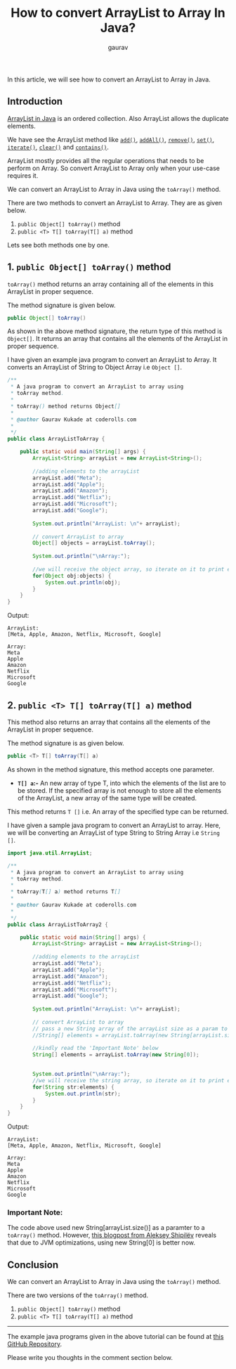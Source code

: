 ﻿---
layout: post
title: "How to convert ArrayList to Array In Java?"
author: gaurav
categories: [Collections, ArrayList]
toc: true
description: "In this article, we will see how to convert an ArrayList to Array in Java."
---
In this article, we will see how to convert an ArrayList to Array in Java.

## Introduction

[ArrayList in Java](https://coderolls.com/arraylist-in-java/) is an ordered collection. Also ArrayList allows the duplicate elements.

We have see the ArrayList method like [`add()`](https://coderolls.com/add-element-in-arraylist/), [`addAll()`](http://https//coderolls.com/arraylist-addall-method-in-java/), [`remove()`](https://coderolls.com/remove-element-from-arraylist/), [`set()`](https://coderolls.com/change-element-in-arraylist/), [`iterate()`](http://coderolls.com/iterating-the-arraylist-in-java/), [`clear()`](http://coderolls.com/arraylist-clear-method-in-java/) and [`contains()`](http://coderolls.com/arraylist-contains-method).

ArrayList mostly provides all the regular operations that needs to be perform on Array. So convert ArrayList to Array only when your use-case requires it.

We can convert an ArrayList to Array in Java using the `toArray()` method. 

There are two methods to convert an ArrayList to Array. They are as given below.

1. `public Object[] toArray()` method
2. `public <T> T[] toArray(T[] a)` method

Lets see both methods one by one.

## 1. `public Object[] toArray()` method

`toArray()` method returns an array containing all of the elements in this ArrayList in proper sequence.

The method signature is given below.

```java
public Object[] toArray()
```

As shown in the above method signature, the return type of this method is `Object[]`. It returns an array that contains all the elements of the ArrayList in proper sequence.

I have given an example java program to convert an ArrayList to Array. It converts an ArrayList of String to Object Array i.e `Object []`.

```java
/**
 * A java program to convert an ArrayList to array using
 * toArray method.
 * 
 * toArray() method returns Object[]
 * 
 * @author Gaurav Kukade at coderolls.com
 *
 */
public class ArrayListToArray {

	public static void main(String[] args) {
		ArrayList<String> arrayList = new ArrayList<String>();
		
		//adding elements to the arrayList
		arrayList.add("Meta");
		arrayList.add("Apple");
		arrayList.add("Amazon");
		arrayList.add("Netflix");
		arrayList.add("Microsoft");
		arrayList.add("Google");
		
		System.out.println("ArrayList: \n"+ arrayList);
		
		// convert ArrayList to array
		Object[] objects = arrayList.toArray();
		
		System.out.println("\nArray:");
		
		//we will receive the object array, so iterate on it to print each element
		for(Object obj:objects) {
			System.out.println(obj);
		}
	}
}
```
Output:
```
ArrayList: 
[Meta, Apple, Amazon, Netflix, Microsoft, Google]

Array:
Meta
Apple
Amazon
Netflix
Microsoft
Google
```
## 2. `public <T> T[] toArray(T[] a)` method

This method also returns an array that contains all the elements of the ArrayList in proper sequence.

The method signature is as given below.

```java
public <T> T[] toArray(T[] a)
```

As shown in the method signature, this method accepts one parameter.

 - **`T[] a`:-** An new array of type T, into which the elements of the list are to be stored. If the specified array is not enough to store all the elements of the ArrayList, a new array of the same type will be created.

This method returns `T []` i.e. An array of the specified type can be returned.

I have given a sample java program to convert an ArrayList to array. Here, we will be converting an ArrayList of type String to String Array i.e `String []`.

```java
import java.util.ArrayList;

/**
 * A java program to convert an ArrayList to array using
 * toArray method.
 * 
 * toArray(T[] a) method returns T[]
 * 
 * @author Gaurav Kukade at coderolls.com
 *
 */
public class ArrayListToArray2 {

	public static void main(String[] args) {
		ArrayList<String> arrayList = new ArrayList<String>();
		
		//adding elements to the arrayList
		arrayList.add("Meta");
		arrayList.add("Apple");
		arrayList.add("Amazon");
		arrayList.add("Netflix");
		arrayList.add("Microsoft");
		arrayList.add("Google");
		
		System.out.println("ArrayList: \n"+ arrayList);
		
		// convert ArrayList to array
		// pass a new String array of the arrayList size as a param to toArray
		//String[] elements = arrayList.toArray(new String[arrayList.size()]);
		
		//kindly read the 'Important Note' below
		String[] elements = arrayList.toArray(new String[0]);

		
		System.out.println("\nArray:");
		//we will receive the string array, so iterate on it to print each element
		for(String str:elements) {
			System.out.println(str);
		}
	}
}
```
Output:
```
ArrayList: 
[Meta, Apple, Amazon, Netflix, Microsoft, Google]

Array:
Meta
Apple
Amazon
Netflix
Microsoft
Google
```

### Important Note:

The code above used new String[arrayList.size()] as a paramter to a `toArray()` method. However, [this blogpost from Aleksey Shipilёv](https://shipilev.net/blog/2016/arrays-wisdom-ancients/) reveals that due to JVM optimizations, using new String[0] is better now. 


## Conclusion

We can convert an ArrayList to Array in Java using the `toArray()` method.

There are two versions of the `toArray()` method.

1. `public Object[] toArray()` method
2. `public <T> T[] toArray(T[] a)` method

---

The example java programs given in the above tutorial can be found at [this GitHub Repository](https://github.com/coderolls/blogpost-coding-examples/tree/main/collections/arraylist/convert-arraylist-to-array).

Please write you thoughts in the comment section below.
